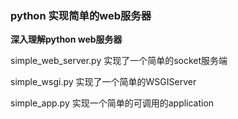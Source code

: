 ### python 实现简单的web服务器
**深入理解python web服务器**

simple_web_server.py 实现了一个简单的socket服务端

simple_wsgi.py 实现了一个简单的WSGIServer

simple_app.py 实现一个简单的可调用的application
